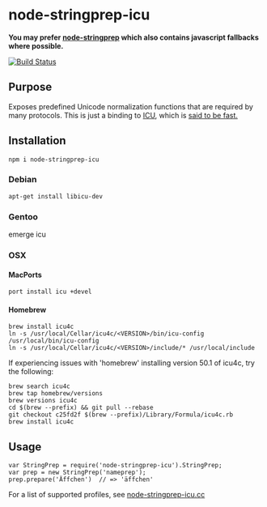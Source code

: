 # node-stringprep-icu #

__You may prefer [node-stringprep](https://github.com/node-xmpp/node-stringprep.git) which also contains javascript fallbacks where possible.__

[![Build Status](https://travis-ci.org/node-xmpp/node-stringprep-icu.png)](https://travis-ci.org/node-xmpp/node-stringprep-icu)

## Purpose ##

Exposes predefined Unicode normalization functions that are required by many protocols. This is just a binding to [ICU](http://icu-project.org/), which is [said to be fast.](http://ayena.de/node/74)

## Installation ##

    npm i node-stringprep-icu

### Debian ###

    apt-get install libicu-dev

### Gentoo ###

emerge icu

### OSX ###
#### MacPorts ####
    port install icu +devel

#### Homebrew ####
    brew install icu4c
    ln -s /usr/local/Cellar/icu4c/<VERSION>/bin/icu-config /usr/local/bin/icu-config
    ln -s /usr/local/Cellar/icu4c/<VERSION>/include/* /usr/local/include

If experiencing issues with 'homebrew' installing version 50.1 of icu4c, try the following:

    brew search icu4c
    brew tap homebrew/versions
    brew versions icu4c
    cd $(brew --prefix) && git pull --rebase
    git checkout c25fd2f $(brew --prefix)/Library/Formula/icu4c.rb
    brew install icu4c

## Usage ##

    var StringPrep = require('node-stringprep-icu').StringPrep;
    var prep = new StringPrep('nameprep');
    prep.prepare('Äffchen')  // => 'äffchen'

For a list of supported profiles, see [node-stringprep-icu.cc](http://github.com/node-xmpp/node-stringprep-icu/blob/master/node-stringprep-icu.cc#L160)
